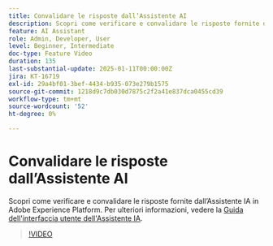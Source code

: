 ```yaml
---
title: Convalidare le risposte dall’Assistente AI
description: Scopri come verificare e convalidare le risposte fornite dall’Assistente IA in Adobe Experience Platform.
feature: AI Assistant
role: Admin, Developer, User
level: Beginner, Intermediate
doc-type: Feature Video
duration: 135
last-substantial-update: 2025-01-11T00:00:00Z
jira: KT-16719
exl-id: 29a4bf01-3bef-4434-b935-073e279b1575
source-git-commit: 1218d9c7db030d7875c2f2a41e837dca0455cd39
workflow-type: tm+mt
source-wordcount: '52'
ht-degree: 0%

---
```


# Convalidare le risposte dall’Assistente AI

Scopri come verificare e convalidare le risposte fornite dall’Assistente IA in Adobe Experience Platform. Per ulteriori informazioni, vedere la [Guida dell&#39;interfaccia utente dell&#39;Assistente IA](https://experienceleague.adobe.com/it/docs/experience-platform/ai-assistant/ui-guide#verify-responses).

>[!VIDEO](https://video.tv.adobe.com/v/3441738/?learn=on&enablevpops)
